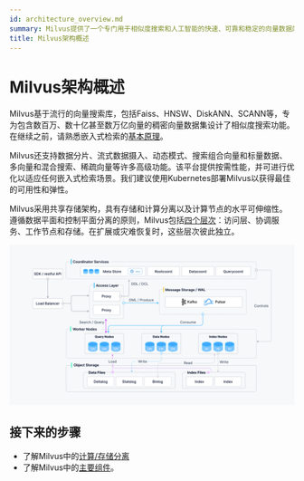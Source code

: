 ```yaml
---
id: architecture_overview.md
summary: Milvus提供了一个专门用于相似度搜索和人工智能的快速、可靠和稳定的向量数据库。
title: Milvus架构概述
---
```


# Milvus架构概述

Milvus基于流行的向量搜索库，包括Faiss、HNSW、DiskANN、SCANN等，专为包含数百万、数十亿甚至数万亿向量的稠密向量数据集设计了相似度搜索功能。在继续之前，请熟悉嵌入式检索的[基本原理](glossary.md)。

Milvus还支持数据分片、流式数据摄入、动态模式、搜索组合向量和标量数据、多向量和混合搜索、稀疏向量等许多高级功能。该平台提供按需性能，并可进行优化以适应任何嵌入式检索场景。我们建议使用Kubernetes部署Milvus以获得最佳的可用性和弹性。

Milvus采用共享存储架构，具有存储和计算分离以及计算节点的水平可伸缩性。遵循数据平面和控制平面分离的原则，Milvus包括[四个层次](four_layers.md)：访问层、协调服务、工作节点和存储。在扩展或灾难恢复时，这些层次彼此独立。

![架构图](../../../../assets/milvus_architecture.png "Milvus架构。")


## 接下来的步骤

- 了解Milvus中的[计算/存储分离](four_layers.md)
- 了解Milvus中的[主要组件](main_components.md)。